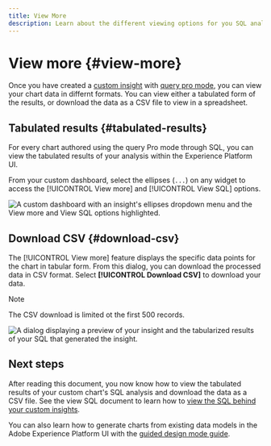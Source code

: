 ```yaml
---
title: View More
description: Learn about the different viewing options for you SQL analysed data. From your custom dashboard you can view the tabulated results of your analysis or download the processed data in CSV format.
---
```

# View more {#view-more}

Once you have created a [custom insight](./overview.md) with [query pro mode](./query-pro-mode.md), you can view your chart data in differnt formats. You can view either a tabulated form of the results, or download the data as a CSV file to view in a spreadsheet.

## Tabulated results {#tabulated-results}

For every chart authored using the query Pro mode through SQL, you can view the tabulated results of your analysis within the Experience Platform UI. 

From your custom dashboard, select the ellipses (`...`) on any widget to access the [!UICONTROL View more] and [!UICONTROL View SQL] options.

![A custom dashboard with an insight's ellipses dropdown menu and the View more and View SQL options highlighted.](../images/customizable-insights/ellipses-dropdown.png)

## Download CSV {#download-csv}

The [!UICONTROL View more] feature displays the specific data points for the chart in tabular form. From this dialog, you can download the processed data in CSV format. Select **[!UICONTROL Download CSV]** to download your data.

>[!NOTE]
>
>The CSV download is limited ot the first 500 records.

![A dialog displaying a preview of your insight and the tabularized results of your SQL that generated the insight.](../images/customizable-insights/view-more-download-csv.png)

## Next steps

After reading this document, you now know how to view the tabulated results of your custom chart's SQL analysis and download the data as a CSV file. See the view SQL document to learn how to [view the SQL behind your custom insights](./view-more.md). 

You can also learn how to generate charts from existing data models in the Adobe Experience Platform UI with the [guided design mode guide](../../user-defined-dashboards.md).
